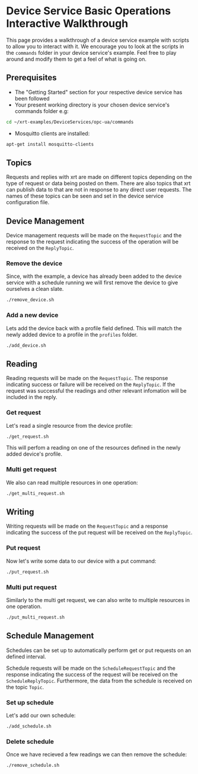 # Device Service Basic Operations Interactive Walkthrough

This page provides a walkthrough of a device service example with scripts to allow you to interact with it. 
We encourage you to look at the scripts in the `commands` folder in your device service's example. Feel free to play around and modify them to get a feel of what is going on.

## Prerequisites

* The "Getting Started" section for your respective device service has been followed 
* Your present working directory is your chosen device service's commands folder e.g:

```bash
cd ~/xrt-examples/DeviceServices/opc-ua/commands
```

* Mosquitto clients are installed:

```bash
apt-get install mosquitto-clients
```

## Topics

Requests and replies with xrt are made on different topics depending on the type of request or data being posted on them. There are also topics that xrt can publish data to that are not in response to any direct user requests. The names of these topics can be seen and set in the device service configuration file. 

## Device Management

Device management requests will be made on the `RequestTopic` and the response to the request indicating the success of the operation will be received on the `ReplyTopic`. 

### Remove the device
Since, with the example, a device has already been added to the device service with a schedule running we will first remove the device to give ourselves a clean slate.

```bash
./remove_device.sh
```

### Add a new device
Lets add the device back with a profile field defined. This will match the newly added device to a profile in the `profiles` folder.

```bash
./add_device.sh
```

## Reading 

Reading requests will be made on the `RequestTopic`. The response indicating success or failure will be received on the `ReplyTopic`. If the request was successful the readings and other relevant infomation will be included in the reply.

### Get request
Let's read a single resource from the device profile:

```bash
./get_request.sh
```
This will perfom a reading on one of the resources defined in the newly added device's profile. 

### Multi get request
We also can read multiple resources in one operation:

```bash
./get_multi_request.sh
```

## Writing

Writing requests will be made on the `RequestTopic` and a response indicating the success of the put request will be received on the `ReplyTopic`.

### Put request
Now let's write some data to our device with a put command:

```bash
./put_request.sh
```

### Multi put request
Similarly to the multi get request, we can also write to multiple resources in one operation.

```bash
./put_multi_request.sh
```

## Schedule Management

Schedules can be set up to automatically perform get or put requests on an defined interval.

Schedule requests will be made on the `ScheduleRequestTopic` and the response indicating the success of the request will be received on the `ScheduleReplyTopic`. Furthermore, the data from the schedule is received on the topic `Topic`. 

### Set up schedule
Let's add our own schedule:
```bash
./add_schedule.sh
```

### Delete schedule
Once we have recieved a few readings we can then remove the schedule:
```bash
./remove_schedule.sh
```
